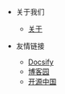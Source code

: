 <!-- _navbar.md -->

* 关于我们
  * [关于](https://www.52interview.com/aboutus/) 


* 友情链接
  * [Docsify](https://docsify.js.org/#/)
  * [博客园](https://www.cnblogs.com/)
  * [开源中国](https://www.oschina.net/)

